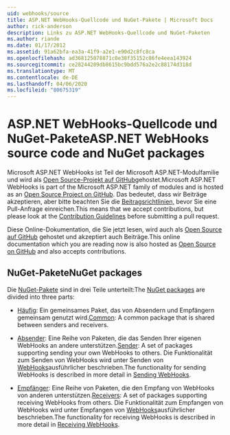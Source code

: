 ```yaml
---
uid: webhooks/source
title: ASP.NET WebHooks-Quellcode und NuGet-Pakete | Microsoft Docs
author: rick-anderson
description: Links zu ASP.NET WebHooks-Quellcode und NuGet-Paketen
ms.author: riande
ms.date: 01/17/2012
ms.assetid: 91a62bfa-ea3a-41f9-a2e1-e90d2c8fc8ca
ms.openlocfilehash: ad368125878871c0e38f35152c86fe4eea143924
ms.sourcegitcommit: ce28244209db8615bc9bdd576a2e2c88174d318d
ms.translationtype: MT
ms.contentlocale: de-DE
ms.lasthandoff: 04/06/2020
ms.locfileid: "80675319"
---
```

# <a name="aspnet-webhooks-source-code-and-nuget-packages"></a><span data-ttu-id="5046e-103">ASP.NET WebHooks-Quellcode und NuGet-Pakete</span><span class="sxs-lookup"><span data-stu-id="5046e-103">ASP.NET WebHooks source code and NuGet packages</span></span>

<span data-ttu-id="5046e-104">Microsoft ASP.NET WebHooks ist Teil der Microsoft ASP.NET-Modulfamilie und wird als [Open Source-Projekt auf GitHub](https://github.com/aspnet/WebHooks)gehostet.</span><span class="sxs-lookup"><span data-stu-id="5046e-104">Microsoft ASP.NET WebHooks is part of the Microsoft ASP.NET family of modules and is hosted as an [Open Source Project on GitHub](https://github.com/aspnet/WebHooks).</span></span> <span data-ttu-id="5046e-105">Das bedeutet, dass wir Beiträge akzeptieren, aber bitte beachten Sie die [Beitragsrichtlinien,](https://github.com/aspnet/Home/blob/master/CONTRIBUTING.md) bevor Sie eine Pull-Anfrage einreichen.</span><span class="sxs-lookup"><span data-stu-id="5046e-105">This means that we accept contributions, but please look at the [Contribution Guidelines](https://github.com/aspnet/Home/blob/master/CONTRIBUTING.md) before submitting a pull request.</span></span>

<span data-ttu-id="5046e-106">Diese Online-Dokumentation, die Sie jetzt lesen, wird auch als [Open Source auf GitHub](http://docs.asp.net/en/latest/contribute/style-guide.html#style-guide) gehostet und akzeptiert auch Beiträge.</span><span class="sxs-lookup"><span data-stu-id="5046e-106">This online documentation which you are reading now is also hosted as [Open Source on GitHub](http://docs.asp.net/en/latest/contribute/style-guide.html#style-guide) and also accepts contributions.</span></span>

## <a name="nuget-packages"></a><span data-ttu-id="5046e-107">NuGet-Pakete</span><span class="sxs-lookup"><span data-stu-id="5046e-107">NuGet packages</span></span>

<span data-ttu-id="5046e-108">Die [NuGet-Pakete](https://nuget.org/packages?q=Microsoft.AspNet.WebHooks) sind in drei Teile unterteilt:</span><span class="sxs-lookup"><span data-stu-id="5046e-108">The [NuGet packages](https://nuget.org/packages?q=Microsoft.AspNet.WebHooks) are divided into three parts:</span></span>

* <span data-ttu-id="5046e-109">[Häufig](https://www.nuget.org/packages?q=Microsoft.AspNet.WebHooks.Common): Ein gemeinsames Paket, das von Absendern und Empfängern gemeinsam genutzt wird.</span><span class="sxs-lookup"><span data-stu-id="5046e-109">[Common](https://www.nuget.org/packages?q=Microsoft.AspNet.WebHooks.Common): A common package that is shared between senders and receivers.</span></span>

* <span data-ttu-id="5046e-110">[Absender](https://www.nuget.org/packages?q=Microsoft.AspNet.WebHooks.Custom): Eine Reihe von Paketen, die das Senden Ihrer eigenen WebHooks an andere unterstützen.</span><span class="sxs-lookup"><span data-stu-id="5046e-110">[Sender](https://www.nuget.org/packages?q=Microsoft.AspNet.WebHooks.Custom): A set of packages supporting sending your own WebHooks to others.</span></span> <span data-ttu-id="5046e-111">Die Funktionalität zum Senden von WebHooks wird unter Senden von [WebHooks](sending/senders.md)ausführlicher beschrieben.</span><span class="sxs-lookup"><span data-stu-id="5046e-111">The functionality for sending WebHooks is described in more detail in [Sending WebHooks](sending/senders.md).</span></span>

* <span data-ttu-id="5046e-112">[Empfänger](https://www.nuget.org/packages?q=Microsoft.AspNet.WebHooks.Receivers): Eine Reihe von Paketen, die den Empfang von WebHooks von anderen unterstützen.</span><span class="sxs-lookup"><span data-stu-id="5046e-112">[Receivers](https://www.nuget.org/packages?q=Microsoft.AspNet.WebHooks.Receivers): A set of packages supporting receiving WebHooks from others.</span></span> <span data-ttu-id="5046e-113">Die Funktionalität zum Empfangen von WebHooks wird unter Empfangen von [WebHooks](receiving/index.md)ausführlicher beschrieben.</span><span class="sxs-lookup"><span data-stu-id="5046e-113">The functionality for receiving WebHooks is described in more detail in [Receiving WebHooks](receiving/index.md).</span></span>
